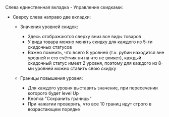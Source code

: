 Слева единственная вкладка - Управление скидками:
- Сверху слева направо две вкладки:
	- Значения уровней скидок:
		- Здесь отображаются сверху вниз все виды товаров
		- У вида товара можно менять скидку для каждого из 5-ти скидочных статусов
		- Важно помнить, что всего 8 уровней (т.к. рубин находится вне уровней и его счётчик ни на что не влияет), каждый скидочный статус имеет 2 уровня, поэтому для каждого из 8-ми уровней можно ставить свою скидку

	- Границы повышения уровня:
		- Для каждого уровня выставить значение, при пересечении которого будет level Up
		- Кнопка "Сохранить границы"
		- При нажатии проверить, что все 10 границ идут строго в возрастающем порядке